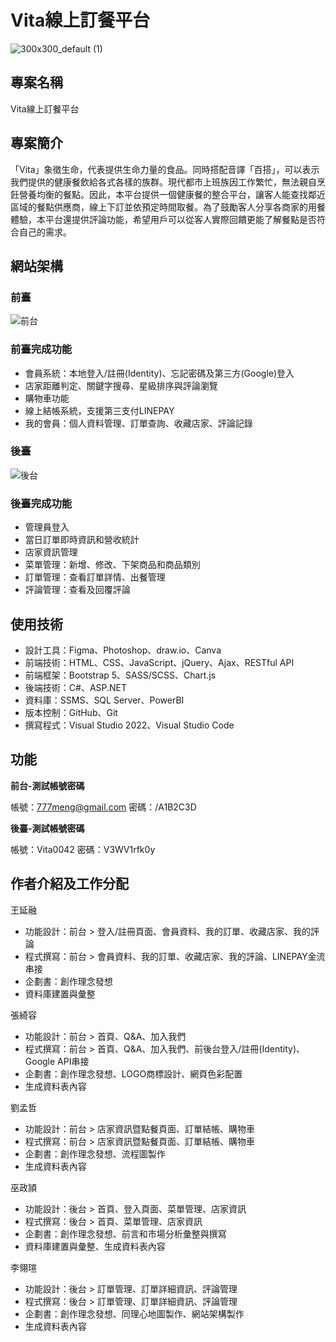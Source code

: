 # Vita線上訂餐平台

![300x300_default (1)](https://github.com/ezMarshall/msit59-vita/assets/46256884/5848b63f-b4e6-4d1e-a08c-6dc1a0adf3af)

## 專案名稱

Vita線上訂餐平台

## 專案簡介

「Vita」象徵生命，代表提供生命力量的食品。同時搭配音譯「百搭」，可以表示我們提供的健康餐飲給各式各樣的族群。現代都市上班族因工作繁忙，無法親自烹飪營養均衡的餐點。因此，本平台提供一個健康餐的整合平台，讓客人能查找鄰近區域的餐點供應商，線上下訂並依預定時間取餐。為了鼓勵客人分享各商家的用餐體驗，本平台還提供評論功能，希望用戶可以從客人實際回饋更能了解餐點是否符合自己的需求。

## 網站架構

### 前臺
![前台](https://github.com/ezMarshall/msit59-vita/assets/46256884/29a3d91d-07e1-4d83-b0dd-94e6cf572f22)

### 前臺完成功能

- 會員系統：本地登入/註冊(Identity)、忘記密碼及第三方(Google)登入
- 店家距離判定、關鍵字搜尋、星級排序與評論瀏覽
- 購物車功能
- 線上結帳系統，支援第三支付LINEPAY
- 我的會員：個人資料管理、訂單查詢、收藏店家、評論記錄

### 後臺
![後台](https://github.com/ezMarshall/msit59-vita/assets/46256884/55ac7ed8-f1a0-430a-b46e-a22992062fdf)

### 後臺完成功能

- 管理員登入
- 當日訂單即時資訊和營收統計
- 店家資訊管理
- 菜單管理：新增、修改、下架商品和商品類別
- 訂單管理：查看訂單詳情、出餐管理
- 評論管理：查看及回覆評論

## 使用技術

- 設計工具：Figma、Photoshop、draw.io、Canva
- 前端技術：HTML、CSS、JavaScript、jQuery、Ajax、RESTful API
- 前端框架：Bootstrap 5、SASS/SCSS、Chart.js
- 後端技術：C#、ASP.NET
- 資料庫：SSMS、SQL Server、PowerBI
- 版本控制：GitHub、Git
- 撰寫程式：Visual Studio 2022、Visual Studio Code

## 功能

**前台-測試帳號密碼**

帳號：777meng@gmail.com 密碼：/A1B2C3D       

**後臺-測試帳號密碼**

帳號：Vita0042 密碼：V3WV1rfk0y

## **作者介紹及工作分配**

王延融

- 功能設計：前台 > 登入/註冊頁面、會員資料、我的訂單、收藏店家、我的評論
- 程式撰寫：前台 > 會員資料、我的訂單、收藏店家、我的評論、LINEPAY金流串接
- 企劃書：創作理念發想
- 資料庫建置與彙整

張綺容

- 功能設計：前台 > 首頁、Q&A、加入我們
- 程式撰寫：前台 > 首頁、Q&A、加入我們、前後台登入/註冊(Identity)、Google API串接
- 企劃書：創作理念發想、LOGO商標設計、網頁色彩配置
- 生成資料表內容

劉孟哲

- 功能設計：前台 > 店家資訊暨點餐頁面、訂單結帳、購物車
- 程式撰寫：前台 > 店家資訊暨點餐頁面、訂單結帳、購物車
- 企劃書：創作理念發想、流程圖製作
- 生成資料表內容

巫政頴

- 功能設計：後台 > 首頁、登入頁面、菜單管理、店家資訊
- 程式撰寫：後台 > 首頁、菜單管理、店家資訊
- 企劃書：創作理念發想、前言和市場分析彙整與撰寫
- 資料庫建置與彙整、生成資料表內容

李翎瑄

- 功能設計：後台 > 訂單管理、訂單詳細資訊、評論管理
- 程式撰寫：後台 > 訂單管理、訂單詳細資訊、評論管理
- 企劃書：創作理念發想、同理心地圖製作、網站架構製作
- 生成資料表內容
